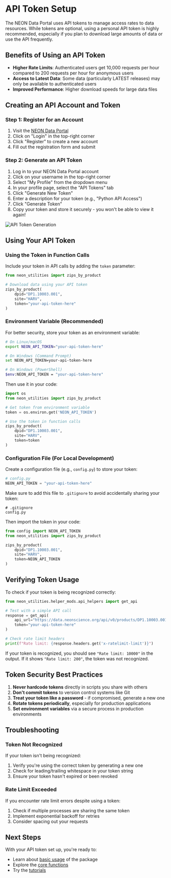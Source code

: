 # API Token Setup

The NEON Data Portal uses API tokens to manage access rates to data resources. While tokens are optional, using a personal API token is highly recommended, especially if you plan to download large amounts of data or use the API frequently.

## Benefits of Using an API Token

- **Higher Rate Limits**: Authenticated users get 10,000 requests per hour compared to 200 requests per hour for anonymous users
- **Access to Latest Data**: Some data (particularly LATEST releases) may only be available to authenticated users
- **Improved Performance**: Higher download speeds for large data files

## Creating an API Account and Token

### Step 1: Register for an Account

1. Visit the [NEON Data Portal](https://data.neonscience.org/)
2. Click on "Login" in the top-right corner
3. Click "Register" to create a new account
4. Fill out the registration form and submit

### Step 2: Generate an API Token

1. Log in to your NEON Data Portal account
2. Click on your username in the top-right corner
3. Select "My Profile" from the dropdown menu
4. In your profile page, select the "API Tokens" tab
5. Click "Generate New Token"
6. Enter a description for your token (e.g., "Python API Access")
7. Click "Generate Token"
8. Copy your token and store it securely - you won't be able to view it again!

![API Token Generation](../assets/api-token-generation.png)

## Using Your API Token

### Using the Token in Function Calls

Include your token in API calls by adding the `token` parameter:

```python
from neon_utilities import zips_by_product

# Download data using your API token
zips_by_product(
    dpid="DP1.10003.001",
    site="HARV",
    token="your-api-token-here"
)
```

### Environment Variable (Recommended)

For better security, store your token as an environment variable:

```bash
# On Linux/macOS
export NEON_API_TOKEN="your-api-token-here"

# On Windows (Command Prompt)
set NEON_API_TOKEN=your-api-token-here

# On Windows (PowerShell)
$env:NEON_API_TOKEN = "your-api-token-here"
```

Then use it in your code:

```python
import os
from neon_utilities import zips_by_product

# Get token from environment variable
token = os.environ.get('NEON_API_TOKEN')

# Use the token in function calls
zips_by_product(
    dpid="DP1.10003.001",
    site="HARV",
    token=token
)
```

### Configuration File (For Local Development)

Create a configuration file (e.g., `config.py`) to store your token:

```python
# config.py
NEON_API_TOKEN = "your-api-token-here"
```

Make sure to add this file to `.gitignore` to avoid accidentally sharing your token:

```
# .gitignore
config.py
```

Then import the token in your code:

```python
from config import NEON_API_TOKEN
from neon_utilities import zips_by_product

zips_by_product(
    dpid="DP1.10003.001",
    site="HARV",
    token=NEON_API_TOKEN
)
```

## Verifying Token Usage

To check if your token is being recognized correctly:

```python
from neon_utilities.helper_mods.api_helpers import get_api

# Test with a simple API call
response = get_api(
    api_url="https://data.neonscience.org/api/v0/products/DP1.10003.001",
    token="your-api-token-here"
)

# Check rate limit headers
print(f"Rate limit: {response.headers.get('x-ratelimit-limit')}")
```

If your token is recognized, you should see `"Rate limit: 10000"` in the output. If it shows `"Rate limit: 200"`, the token was not recognized.

## Token Security Best Practices

1. **Never hardcode tokens** directly in scripts you share with others
2. **Don't commit tokens** to version control systems like Git
3. **Treat your token like a password** - if compromised, generate a new one
4. **Rotate tokens periodically**, especially for production applications
5. **Set environment variables** via a secure process in production environments

## Troubleshooting

### Token Not Recognized

If your token isn't being recognized:

1. Verify you're using the correct token by generating a new one
2. Check for leading/trailing whitespace in your token string
3. Ensure your token hasn't expired or been revoked

### Rate Limit Exceeded

If you encounter rate limit errors despite using a token:

1. Check if multiple processes are sharing the same token
2. Implement exponential backoff for retries
3. Consider spacing out your requests

## Next Steps

With your API token set up, you're ready to:

- Learn about [basic usage](basic-usage.md) of the package
- Explore the [core functions](../functions/tabular/zips_by_product.md)
- Try the [tutorials](../tutorials/download-process-tabular.md)
